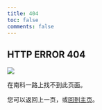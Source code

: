 ```yaml
---
title: 404
toc: false
comments: false
---
```

## HTTP ERROR 404

![](https://cdn.nanke.suste.ch/img/nanke-assets/general/404.svg)


在南科一路上找不到此页面。

您可以返回上一页，或[回到主页](/)。
